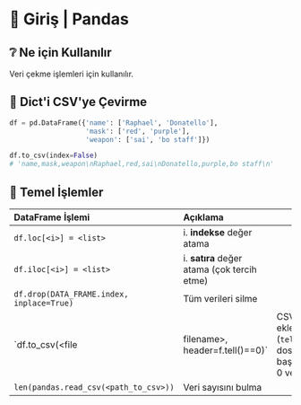 # 🔰 Giriş \| Pandas

## ❔ Ne için Kullanılır

Veri çekme işlemleri için kullanılır.

## 💫 Dict'i CSV'ye Çevirme

```python
df = pd.DataFrame({'name': ['Raphael', 'Donatello'],
                   'mask': ['red', 'purple'],
                   'weapon': ['sai', 'bo staff']})

df.to_csv(index=False)
# 'name,mask,weapon\nRaphael,red,sai\nDonatello,purple,bo staff\n'
```

## 🧱 Temel İşlemler

| DataFrame İşlemi | Açıklama |  |
| :--- | :--- | :--- |
| `df.loc[<i>] = <list>` | i. **indekse** değer atama |  |
| `df.iloc[<i>] = <list>` | i. **satıra** değer atama \(çok tercih etme\) |  |
| `df.drop(DATA_FRAME.index, inplace=True)` | Tüm verileri silme |  |
| \`df.to\_csv\(&lt;file | filename&gt;, header=f.tell\(\)==0\)\` | CSV'ye ekleme \(`tell` dosyanın başı ise 0 verir\) |
| `len(pandas.read_csv(<path_to_csv>))` | Veri sayısını bulma |  |

